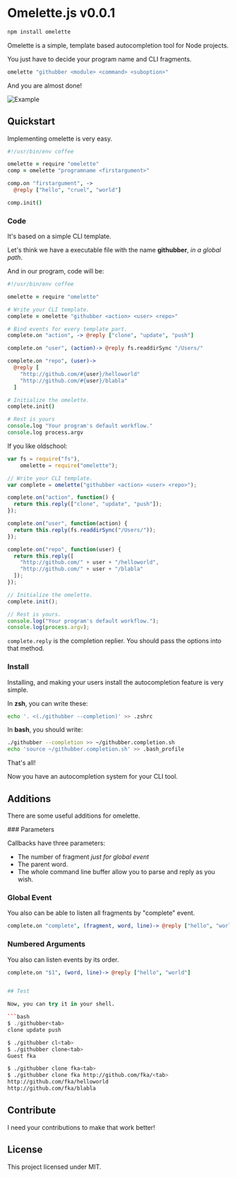 # Omelette.js v0.0.1

```bash
npm install omelette
```

Omelette is a simple, template based autocompletion tool for Node projects.

You just have to decide your program name and CLI fragments.

```coffeescript
omelette "githubber <module> <command> <suboption>"
```

And you are almost done!

![Example](https://raw.github.com/f/omelette/master/resources/omelette.gif)

## Quickstart

Implementing omelette is very easy.

```coffeescript
#!/usr/bin/env coffee

omelette = require "omelette"
comp = omelette "programname <firstargument>"

comp.on "firstargument", ->
  @reply ["hello", "cruel", "world"]

comp.init()
```

### Code

It's based on a simple CLI template.

Let's think we have a executable file with the name **githubber**, *in a global path*.

And in our program, code will be:

```coffeescript
#!/usr/bin/env coffee

omelette = require "omelette"

# Write your CLI template.
complete = omelette "githubber <action> <user> <repo>"

# Bind events for every template part.
complete.on "action", -> @reply ["clone", "update", "push"]

complete.on "user", (action)-> @reply fs.readdirSync "/Users/"

complete.on "repo", (user)->
  @reply [
    "http://github.com/#{user}/helloworld"
    "http://github.com/#{user}/blabla"
  ]

# Initialize the omelette.
complete.init()

# Rest is yours
console.log "Your program's default workflow."
console.log process.argv
```

If you like oldschool:

```javascript
var fs = require("fs"), 
    omelette = require("omelette");

// Write your CLI template.
var complete = omelette("githubber <action> <user> <repo>");

complete.on("action", function() {
  return this.reply(["clone", "update", "push"]);
});

complete.on("user", function(action) {
  return this.reply(fs.readdirSync("/Users/"));
});

complete.on("repo", function(user) {
  return this.reply([
    "http://github.com/" + user + "/helloworld", 
    "http://github.com/" + user + "/blabla"
  ]);
});

// Initialize the omelette.
complete.init();

// Rest is yours.
console.log("Your program's default workflow.");
console.log(process.argv);
```

`complete.reply` is the completion replier. You should pass the options into that method.

### Install

Installing, and making your users install the autocompletion feature is very simple.

In **zsh**, you can write these:

```bash
echo '. <(./githubber --completion)' >> .zshrc
```

In **bash**, you should write:

```bash
./githubber --completion >> ~/githubber.completion.sh
echo 'source ~/githubber.completion.sh' >> .bash_profile
```

That's all!

Now you have an autocompletion system for your CLI tool.

## Additions

There are some useful additions for omelette.

### Parameters

Callbacks have three parameters:

  - The number of fragment *just for global event*
  - The parent word.
  - The whole command line buffer allow you to parse and reply as you wish.

### Global Event

You also can be able to listen all fragments by "complete" event.

```coffeescript
complete.on "complete", (fragment, word, line)-> @reply ["hello", "world"]
```

### Numbered Arguments

You also can listen events by its order.

```coffeescript
complete.on "$1", (word, line)-> @reply ["hello", "world"]
```

```coffeescript

## Test

Now, you can try it in your shell.

```bash
$ ./githubber<tab>
clone update push
```

```bash
$ ./githubber cl<tab>
$ ./githubber clone<tab>
Guest fka
```

```bash
$ ./githubber clone fka<tab>
$ ./githubber clone fka http://github.com/fka/<tab>
http://github.com/fka/helloworld
http://github.com/fka/blabla
```

## Contribute

I need your contributions to make that work better!

## License

This project licensed under MIT.

